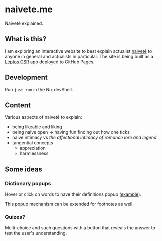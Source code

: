 # naivete.me

Naiveté explained.

## What is this?

I am exploring an interactive website to best explain actualist [naiveté](https://srid.ca/naivet%C3%A9) to anyone in general and actualists in particular. The site is being built as a [Leptos CSR](https://book.leptos.dev/view/index.html) app deployed to GitHub Pages.

## Development

Run `just run` in the Nix devShell.

## Content

Various aspects of naiveté to explain:

- being likeable and liking
- being naive open -> having fun finding out how one ticks
- naive intimacy vs _the affectional intimacy of romance lore and legend_
- tangential concepts
  - appreciation
  - harmlessness

## Some ideas

### Dictionary popups

Hover or click on words to have their definitions popup ([example](https://github.com/dominiclet/obsidian-note-definitions#obsidian-note-definitions)).

This popup mechanism can be extended for footnotes as well.

### Quizes?

Multi-choice and such questions with a button that reveals the answer to test the user's understanding.
